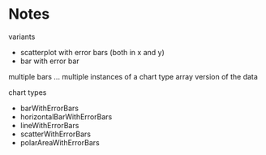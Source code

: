# Notes

variants
 * scatterplot with error bars (both in x and y)
 * bar with error bar

multiple bars ...
 multiple instances of a chart type
 array version of the data

chart types
 * barWithErrorBars
 * horizontalBarWithErrorBars
 * lineWithErrorBars
 * scatterWithErrorBars
 * polarAreaWithErrorBars
